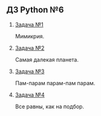 ## ДЗ Python №6
1. [Задача №1](task1.py)

    Мимикрия.

2. [Задача №2](task2.py)

    Самая далекая планета.

3. [Задача №3](task3.py)

    Пам-парам парам-пам парам.

4. [Задача №4](task4.py)

    Все равны, как на подбор.